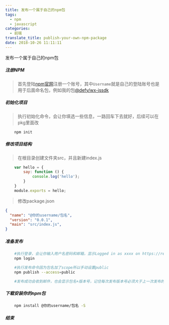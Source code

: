 ```yaml
---
title: 发布一个属于自己的npm包
tags:
  - npm
  - javascript
categories:
  - 前端
translate_title: publish-your-own-npm-package
date: 2018-10-26 11:11:11
---
```


发布一个属于自己的npm包

##### 注册NPM
> 首先登陆[npm官网](https://www.npmjs.com/)注册一个账号，其中`Username`就是自己的登陆账号也是用于后面命名包，例如我的包[@defy/wx-jssdk](https://www.npmjs.com/package/@defy/wx-jssdk)

##### 初始化项目
> 执行初始化命令，会让你填选一些信息，一路回车下去就好，后续可以在pkg里面改

```bash
    npm init
```

##### 修改项目结构
> 在根目录创建文件夹src，并且新建index.js
``` javascript
    var hello = {
        say: function () {
            console.log('hello');
        }
    }
    module.exports = hello;
```
> 修改package.json
```json
{
  "name": "@你的username/包名",
  "version": "0.0.1",
  "main": "src/index.js",
}
```

##### 准备发布
```bash
    #执行登录，会让你输入用户名密码和邮箱，显示Logged in as xxxx on https://registry.npmjs.org/.就是成功了
    npm login

    #执行发布命令因为包名加了scope所以手动设置public
    npm publish --access=public

    #发布成功会收到邮件，也会显示包名+版本号，记住每次发布版本号必须大于上一次发布的版本号
```

##### 下载安装你的npm包
```bash
    npm install @你的username/包名 -S
```

##### 结束
